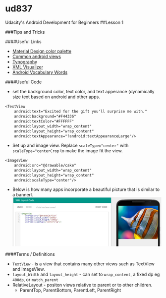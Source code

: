 # ud837
Udacity's Android Development for Beginners
##Lesson 1

###Tips and Tricks

####Useful Links
* [Material Design color palette](http://www.google.com/design/spec/style/color.html#color-color-palette)
* [Common android views](https://drive.google.com/file/d/0B5XIkMkayHgRMVljUVIyZzNmQUU/view)
* [Typography](http://www.google.com/design/spec/style/typography.html#typography-styles)
* [XML Visualizer](http://labs.udacity.com/android-visualizer/#/android/text-color)
* [Android Vocabulary Words](https://developers.google.com/android/for-all/vocab-words/)

####Useful Code
* set the background color, text color, and text apperance (dynamically size text based on android and other apps.
```
<TextView
    android:text="Excited for the gift you'll surprise me with."
    android:background="#F44336"
    android:textColor="#FFFFFF"
    android:layout_width="wrap_content"
    android:layout_height="wrap_content"
    android:textAppearance="?android:textAppearanceLarge"/>
```
* Set up and image view. Replace `scaleType="center"` with `scaleType="centerCrop` to make the image fit the view.
```
<ImageView
    android:src="@drawable/cake"
    android:layout_width="wrap_content"
    android:layout_height="wrap_content"
    android:scaleType="center"/>
```
* Below is how many apps incorporate a beautiful picture that is similar to a bannerl.
![Alt text](https://github.com/IanSkyles/ud837/blob/master/1_LessonOne_BuildingLayouts/images/imageViewBeautiful.jpg?raw=true "Original Picture 1")

####Terms / Definitions
* `TextView` - is a view that contains many other views such as TextView and ImageView.
* `layout_Width` and `layout_height` - can set to `wrap_content`, a fixed dp eg `400dp`, or `match_parent`
* RelativeLayout - positon views relative to parent or to other children.
  * ParentTop, ParentBottom, ParentLeft, ParentRight 

